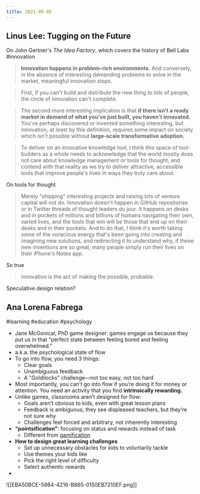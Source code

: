 ```yaml
---
title: 2021-09-05
---
```

## Linus Lee: Tugging on the Future
On John Gertner's *The Idea Factory*, which covers the history of Bell Labs
#innovation 
> **Innovation happens in problem-rich environments.** And conversely, in the absence of interesting demanding problems to solve in the market, meaningful innovation stops.

> First, if you can't build and distribute the new thing to lots of people, the circle of innovation can't complete.

> The second more interesting implication is that **if there isn't a ready market in demand of what you've just built, you haven't innovated.** You've perhaps discovered or invented something interesting, but innovation, at least by this definition, requires some impact on society which isn't possible without **large-scale transformative adoption.**

> To deliver on an innovative knowledge tool, I think this space of tool-builders as a whole needs to acknowledge that the world mostly does not care about knowledge management or tools for thought, and contend with that reality as we try to deliver attractive, accessible tools that improve people's lives in ways they truly care about.

On tools for thought

> Merely "shipping" interesting projects and raising lots of venture capital will not do. Innovation doesn't happen in GitHub repositories or in Twitter threads of thought leaders du jour. It happens on desks and in pockets of millions and billions of humans navigating their own, varied lives, and the tools that win will be those that end up on their desks and in their pockets. And to do that, I think it's worth taking some of the voracious energy that's been going into creating and imagining new solutions, and redirecting it to understand why, if these new inventions are so great, many people simply run their lives on their iPhone's Notes app.

So true

> innovation is the act of making the possible, probable.

Speculative design relation?

## Ana Lorena Fabrega
#learning #education #psychology 
+ Jane McGonical, PhD game designer: games engage us because they put us in that “perfect state between feeling bored and feeling overwhelmed.”
+ a.k.a. the psychological state of flow
+ To go into flow, you need 3 things:
	+ Clear goals
	+ Unambiguous feedback
	+ A "Goldilocks” challenge—not too easy, not too hard
+ Most importantly, you can’t go into flow if you’re doing it for money or attention. You need an activity that you find **intrinsically rewarding.**
+ Unlike games, classrooms aren’t designed for flow:
	+ Goals aren’t obvious to kids, even with great lesson plans
	+ Feedback is ambiguous; they see displeased teachers, but they’re not sure why
	+ Challenges feel forced and arbitrary, not inherently interesting
+ **“pointsification"**: focusing on status and rewards instead of task
	+ Different from [gamification](https://email.mg2.substack.com/c/eJw9kEtuwyAQQE8TdrH42IAXLLrpNawxDA6qDRbgVL59cRJVQgyfGR7zLFRcUj7Nnkol1zTVc0cT8besWCtmchTMU3BGjIprzokzvWN60CSUyWfEDcJqaj6Q7Me8Bgs1pHgVcMp6Sh5mGJ2Qygo9eKc5HXvreAvSO6ckp_yNhcMFjBYNPjGfKSJZzaPWvdzE141_twEe5owLdDZtbbud93lNS1stsAX_Ad-f5b6nEGv5PyKhfYUzOlLBhFA961inhBLej0x5j1xSPTqgPchBaoUcJN56ui28K8dcKtifC0mymQNE22A_wLhuKcvV--uutT61uB0x1HPCCPOK7m2lvt2-PE0LRszNuZugGiYFlU2BFEqzt4Wmraeaj2IQpMFdalXRQIQ15fbqx8AfPPmS6A)
+ **How to design great learning challenges**
	+  Set up unnecessary obstacles for kids to voluntarily tackle
	+ Use themes your kids like
	+ Pick the right level of difficulty
	+ Select authentic rewards
+ 

![[EBA50BCE-5984-4216-B865-0150EB7210EF.png]]